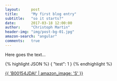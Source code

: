```yaml
---
layout:     post
title:      "My first blog entry"
subtitle:   "so it starts?"
date:       2017-03-18 12:00:00
author:     "Christoph Martin"
header-img: "img/post-bg-01.jpg"
amazon-search: "angular"
comments:   true
---
```


<p>
Here goes the text...

{% highlight JSON %}
{
    "test": 1
}
{% endhighlight %}

<a href="{{ 'B00154JDAI' | amazon_product_href }}">
{{ 'B00154JDAI' | amazon_image: 'S' }}



</a>
</p>